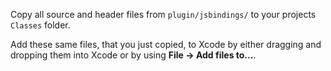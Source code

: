 Copy all source and header files from `plugin/jsbindings/` to your projects `Classes` folder.

Add these same files, that you just copied, to Xcode by either dragging and dropping them into Xcode or by using __File -> Add files to...__.
